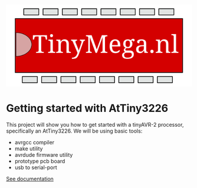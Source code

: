 ![Alt text](Images/TinyMega.svg)

# Getting started with AtTiny3226

This project will show you how to get started with a tinyAVR-2 processor, specifically an AtTiny3226.
We will be using basic tools:
- avrgcc compiler
- make utility
- avrdude firmware utility
- prototype pcb board
- usb to serial-port

[See documentation](https://tinymega.nl/Projects/GettingStarted-AtTiny3226/StartingTiny3226.html)


